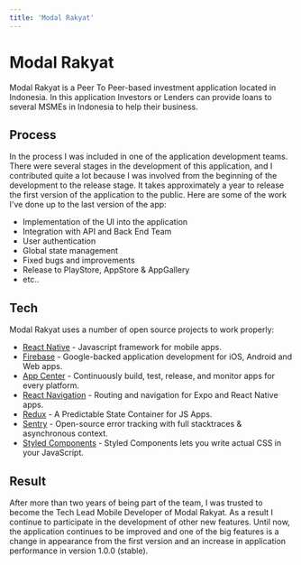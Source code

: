 ```yaml
---
title: 'Modal Rakyat'
---
```


# Modal Rakyat

Modal Rakyat is a Peer To Peer-based investment application located in Indonesia. In this application Investors or Lenders can provide loans to several MSMEs in Indonesia to help their business.

## Process

In the process I was included in one of the application development teams. There were several stages in the development of this application, and I contributed quite a lot because I was involved from the beginning of the development to the release stage. It takes approximately a year to release the first version of the application to the public. Here are some of the work I've done up to the last version of the app:

- Implementation of the UI into the application
- Integration with API and Back End Team
- User authentication
- Global state management
- Fixed bugs and improvements
- Release to PlayStore, AppStore & AppGallery
- etc..

## Tech

Modal Rakyat uses a number of open source projects to work properly:

- [React Native](https://facebook.github.io/react-native/) - Javascript framework for mobile apps.
- [Firebase](https://firebase.google.com) - Google-backed application development for iOS, Android and Web apps.
- [App Center](https://appcenter.ms) - Continuously build, test, release, and monitor apps for every platform.
- [React Navigation](https://reactnavigation.org/) - Routing and navigation for Expo and React Native apps.
- [Redux](https://redux.js.org/) - A Predictable State Container for JS Apps.
- [Sentry](https://sentry.io/welcome/) - Open-source error tracking with full stacktraces & asynchronous context.
- [Styled Components](https://www.styled-components.com/) - Styled Components lets you write actual CSS in your JavaScript.

## Result

After more than two years of being part of the team, I was trusted to become the Tech Lead Mobile Developer of Modal Rakyat. As a result I continue to participate in the development of other new features. Until now, the application continues to be improved and one of the big features is a change in appearance from the first version and an increase in application performance in version 1.0.0 (stable).
